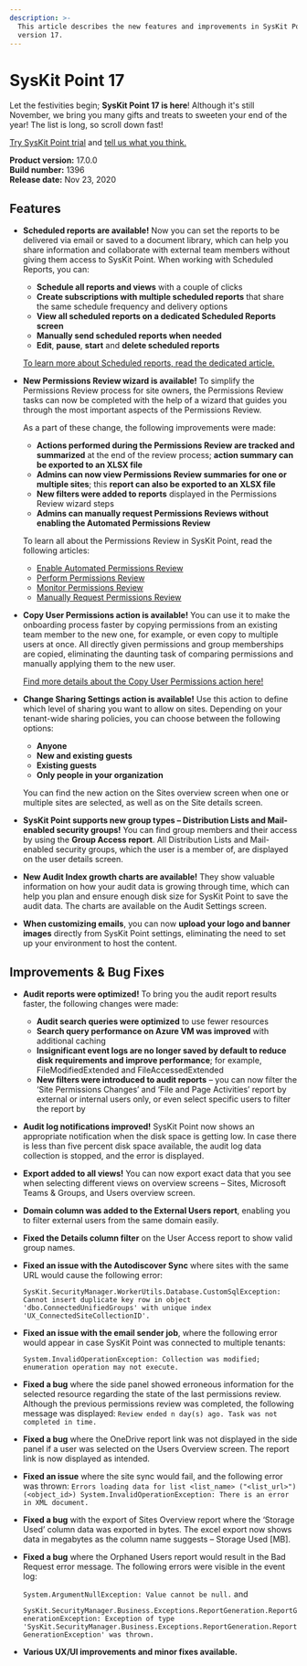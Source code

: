 ```yaml
---
description: >-
  This article describes the new features and improvements in SysKit Point
  version 17.
---
```


# SysKit Point 17

Let the festivities begin; **SysKit Point 17 is here**! Although it's still November, we bring you many gifts and treats to sweeten your end of the year! The list is long, so scroll down fast!

[Try SysKit Point trial](https://www.syskit.com/products/point/request-a-free-trial/) and [tell us what you think.](https://www.syskit.com/company/contact-us/)

**Product version:** 17.0.0  
**Build number:** 1396  
**Release date:** Nov 23, 2020

## Features

* **Scheduled reports are available!** Now you can set the reports to be delivered via email or saved to a document library, which can help you share information and collaborate with external team members without giving them access to SysKit Point. When working with Scheduled Reports, you can:

  * **Schedule all reports and views** with a couple of clicks
  * **Create subscriptions with multiple scheduled reports** that share the same schedule frequency and delivery options
  * **View all scheduled reports on a dedicated Scheduled Reports screen**
  * **Manually send scheduled reports when needed**
  * **Edit**, **pause**, **start** and **delete scheduled reports**

  [To learn more about Scheduled reports, read the dedicated article.](../common-tasks/scheduled-reports.md)

* **New Permissions Review wizard is available!** To simplify the Permissions Review process for site owners, the Permissions Review tasks can now be completed with the help of a wizard that guides you through the most important aspects of the Permissions Review.

  As a part of these change, the following improvements were made:

  * **Actions performed during the Permissions Review are tracked and summarized** at the end of the review process; **action summary can be exported to an XLSX file**
  * **Admins can now view Permissions Review summaries for one or multiple sites**; this **report can also be exported to an XLSX file**
  * **New filters were added to reports** displayed in the Permissions Review wizard steps
  * **Admins can manually request Permissions Reviews without enabling the Automated Permissions Review** 

  To learn all about the Permissions Review in SysKit Point, read the following articles:

  * [Enable Automated Permissions Review](../installation-and-configuration/enable-permissions-review.md)
  * [Perform Permissions Review](../common-tasks/permissions-review.md)
  * [Monitor Permissions Review](../common-tasks/monitor-permissions-review.md)
  * [Manually Request Permissions Review](../common-tasks/manually-request-permissions-review.md)

* **Copy User Permissions action is available!** You can use it to make the onboarding process faster by copying permissions from an existing team member to the new one, for example, or even copy to multiple users at once. All directly given permissions and group memberships are copied, eliminating the daunting task of comparing permissions and manually applying them to the new user.

  [Find more details about the Copy User Permissions action here!](../common-tasks/copy-user-permissions.md)

* **Change Sharing Settings action is available!** Use this action to define which level of sharing you want to allow on sites. Depending on your tenant-wide sharing policies, you can choose between the following options:

  * **Anyone**
  * **New and existing guests**
  * **Existing guests**
  * **Only people in your organization**

  You can find the new action on the Sites overview screen when one or multiple sites are selected, as well as on the Site details screen.

* **SysKit Point supports new group types – Distribution Lists and Mail-enabled security groups!** You can find group members and their access by using the **Group Access report**. All Distribution Lists and Mail-enabled security groups, which the user is a member of, are displayed on the user details screen.
* **New Audit Index growth charts are available!** They show valuable information on how your audit data is growing through time, which can help you plan and ensure enough disk size for SysKit Point to save the audit data. The charts are available on the Audit Settings screen. 
* **When customizing emails**, you can now **upload your logo and banner images** directly from SysKit Point settings, eliminating the need to set up your environment to host the content. 

## Improvements & Bug Fixes

* **Audit reports were optimized!** To bring you the audit report results faster, the following changes were made:
  * **Audit search queries were optimized** to use fewer resources
  * **Search query performance on Azure VM was improved** with additional caching
  * **Insignificant event logs are no longer saved by default to reduce disk requirements and improve performance**; for example, FileModifiedExtended and FileAccessedExtended
  * **New filters were introduced to audit reports** – you can now filter the ‘Site Permissions Changes’ and ‘File and Page Activities’ report by external or internal users only, or even select specific users to filter the report by
* **Audit log notifications improved!** SysKit Point now shows an appropriate notification when the disk space is getting low. In case there is less than five percent disk space available, the audit log data collection is stopped, and the error is displayed. 
* **Export added to all views!** You can now export exact data that you see when selecting different views on overview screens – Sites, Microsoft Teams & Groups, and Users overview screen.   
* **Domain column was added to the External Users report**, enabling you to filter external users from the same domain easily. 
* **Fixed the Details column filter** on the User Access report to show valid group names. 
* **Fixed an issue with the Autodiscover Sync** where sites with the same URL would cause the following error:

  `SysKit.SecurityManager.WorkerUtils.Database.CustomSqlException: Cannot insert duplicate key row in object 'dbo.ConnectedUnifiedGroups' with unique index 'UX_ConnectedSiteCollectionID'.`

* **Fixed an issue with the email sender job**, where the following error would appear in case SysKit Point was connected to multiple tenants:

  `System.InvalidOperationException: Collection was modified; enumeration operation may not execute.`

* **Fixed a bug** where the side panel showed erroneous information for the selected resource regarding the state of the last permissions review. Although the previous permissions review was completed, the following message was displayed: `Review ended n day(s) ago. Task was not completed in time.`
* **Fixed a bug** where the OneDrive report link was not displayed in the side panel if a user was selected on the Users Overview screen. The report link is now displayed as intended. 
* **Fixed an issue** where the site sync would fail, and the following error was thrown: `Errors loading data for list <list_name> ("<list_url>") (<object_id>) System.InvalidOperationException: There is an error in XML document.`
* **Fixed a bug** with the export of Sites Overview report where the ‘Storage Used’ column data was exported in bytes. The excel export now shows data in megabytes as the column name suggests – Storage Used \[MB\].
* **Fixed a bug** where the Orphaned Users report would result in the Bad Request error message. The following errors were visible in the event log:

  `System.ArgumentNullException: Value cannot be null.` and

  `SysKit.SecurityManager.Business.Exceptions.ReportGeneration.ReportGenerationException: Exception of type 'SysKit.SecurityManager.Business.Exceptions.ReportGeneration.ReportGenerationException' was thrown.`

* **Various UX/UI improvements and minor fixes available.**

